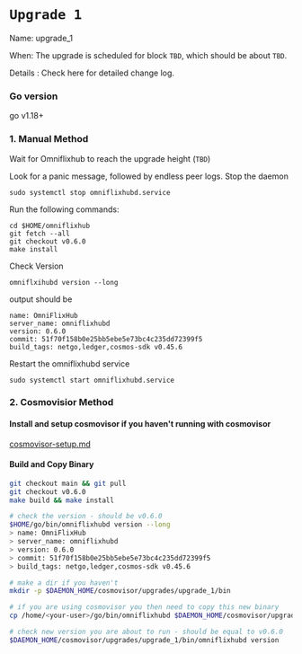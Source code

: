 # `Upgrade 1`

Name: upgrade_1

When: The upgrade is scheduled for block `TBD`, which should be about `TBD`.

Details : Check here for detailed change log.

### Go version

go v1.18+

### 1. Manual Method
Wait for Omniflixhub to reach the upgrade height (`TBD`)

Look for a panic message, followed by endless peer logs. Stop the daemon
```
sudo systemctl stop omniflixhubd.service
```

Run the following commands:

```
cd $HOME/omniflixhub
git fetch --all
git checkout v0.6.0
make install
```
Check Version
```
omniflxihubd version --long
```
output should be
```
name: OmniFlixHub
server_name: omniflixhubd
version: 0.6.0
commit: 51f70f158b0e25bb5ebe5e73bc4c235dd72399f5
build_tags: netgo,ledger,cosmos-sdk v0.45.6
```
Restart the omniflixhubd service

```
sudo systemctl start omniflixhubd.service
```

### 2. Cosmovisior Method
#### Install and setup cosmovisor if you haven't running with cosmovisor

  [cosmovisor-setup.md](https://github.com/OmniFlix/docs/blob/v2-upgrade-instructions/guides/mainnet/omniflixhub-1/cosmovisor-setup.md)
   

#### Build and Copy Binary

```bash
git checkout main && git pull
git checkout v0.6.0
make build && make install

# check the version - should be v0.6.0
$HOME/go/bin/omniflixhubd version --long
> name: OmniFlixHub
> server_name: omniflixhubd
> version: 0.6.0
> commit: 51f70f158b0e25bb5ebe5e73bc4c235dd72399f5
> build_tags: netgo,ledger,cosmos-sdk v0.45.6

# make a dir if you haven't
mkdir -p $DAEMON_HOME/cosmovisor/upgrades/upgrade_1/bin

# if you are using cosmovisor you then need to copy this new binary
cp /home/<your-user>/go/bin/omniflixhubd $DAEMON_HOME/cosmovisor/upgrades/upgrade_1/bin

# check new version you are about to run - should be equal to v0.6.0
$DAEMON_HOME/cosmovisor/upgrades/upgrade_1/bin/omniflixhubd version

```